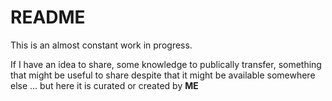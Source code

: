 # README #

This is an almost constant work in progress.

If I have an idea to share, some knowledge to publically transfer, something that might be useful to share despite that it might be available somewhere else ... but here it is curated or created by **ME**

